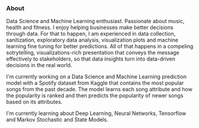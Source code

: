 ### About 

Data Science and Machine Learning enthusiast. Passionate about music, health and fitness. I enjoy helping businesses make better decisions through data. For that to happen, I am experienced in data collection, sanitization, exploratory data analysis, visualization plots and machine learning fine tuning for better predictions. All of that happens in a compeling sotrytelling, visualizations-rich presentation that conveys the message effectively to stakeholders, so that data insights turn into data-driven decisions in the real world. 


I'm currently working on a Data Science and Machine Learning prediction model with a Spotify dataset from Kaggle that contains the most popular songs from the past decade. The model learns each song attribute and how the popularity is ranked and then predicts the popularity of newer songs based on its attributes. 

I'm currently learning about Deep Learning, Neural Networks, Tensorflow and Markov Stochastic and State Models. 









<!--
**PBSWE/PBSWE** is a ✨ _special_ ✨ repository because its `README.md` (this file) appears on your GitHub profile.

Here are some ideas to get you started: 👋

- 🔭 I’m currently working on ...
- 🌱 I’m currently learning ...
- 👯 I’m looking to collaborate on ...
- 🤔 I’m looking for help with ...
- 💬 Ask me about ...
- 📫 How to reach me: ...
- 😄 Pronouns: ...
- ⚡ Fun fact: ...
-->
